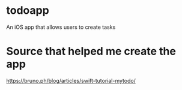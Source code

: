 # todoapp
An iOS app that allows users to create tasks


# Source that helped me create the app
https://bruno.ph/blog/articles/swift-tutorial-mytodo/

